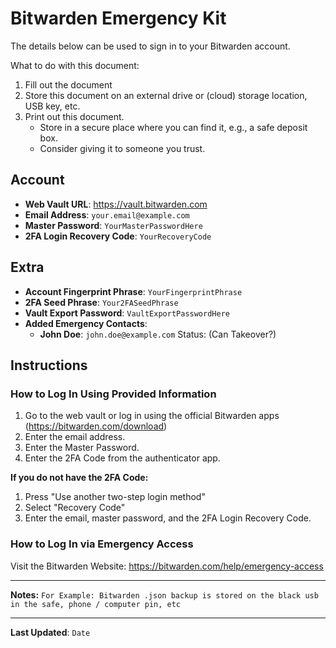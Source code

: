 # Bitwarden Emergency Kit

The details below can be used to sign in to your Bitwarden account.

What to do with this document:
1. Fill out the document
2. Store this document on an external drive or (cloud) storage location, USB key, etc.
3. Print out this document.
    - Store in a secure place where you can find it, e.g., a safe deposit box.
    - Consider giving it to someone you trust. 

## Account

- **Web Vault URL**: https://vault.bitwarden.com
- **Email Address**: `your.email@example.com`
- **Master Password**: `YourMasterPasswordHere`
- **2FA Login Recovery Code**: `YourRecoveryCode`

## Extra

- **Account Fingerprint Phrase**: `YourFingerprintPhrase`
- **2FA Seed Phrase**: `Your2FASeedPhrase`
- **Vault Export Password**: `VaultExportPasswordHere`
- **Added Emergency Contacts**:
    - **John Doe**: `john.doe@example.com` Status: (Can Takeover?)

## Instructions

### How to Log In Using Provided Information

1. Go to the web vault or log in using the official Bitwarden apps (https://bitwarden.com/download)
2. Enter the email address.
3. Enter the Master Password.
4. Enter the 2FA Code from the authenticator app.
   
**If you do not have the 2FA Code:**

1. Press "Use another two-step login method"
2. Select "Recovery Code"
3. Enter the email, master password, and the 2FA Login Recovery Code.
   
### How to Log In via Emergency Access

Visit the Bitwarden Website: https://bitwarden.com/help/emergency-access

---

**Notes:** `For Example: Bitwarden .json backup is stored on the black usb in the safe, phone / computer pin, etc`

---

**Last Updated**: `Date`
